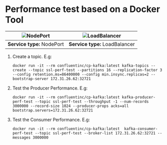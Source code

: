 # Performance test based on a Docker Tool

| ![NodePort](https://user-images.githubusercontent.com/6643905/215356134-656ad456-dec0-4682-8ca1-5f3fcf8f196d.PNG) | ![LoadBalancer](https://user-images.githubusercontent.com/6643905/215358725-68f9d3a8-2f3e-441f-8e47-928d72e2669c.PNG) |
|-------------------------------------------------------------------------------------------------------------------|-------------------------------------------------------------------------------------------------------------------|
| **Service type:** NodePort                                                                                        | **Service type:** LoadBalancer                                                                                    |

1. Create a topic. E.g:

   ```console   
   docker run -it --rm confluentinc/cp-kafka:latest kafka-topics --create --topic ssl-perf-test --partitions 16 --replication-factor 3 --config retention.ms=86400000 --config min.insync.replicas=2 --bootstrap-server 172.31.26.62:32721
   ```

2. Test the Producer Performance. E.g:

   ```console
   docker run -it --rm confluentinc/cp-kafka:latest kafka-producer-perf-test --topic ssl-perf-test --throughput -1 --num-records 3000000 --record-size 1024 --producer-props acks=all bootstrap.servers=172.31.26.62:32721
   ```

3. Test the Consumer Performance. E.g:

   ```console
   docker run -it --rm confluentinc/cp-kafka:latest  kafka-consumer-perf-test --topic ssl-perf-test --broker-list 172.31.26.62:32721 --messages 3000000
   ```
